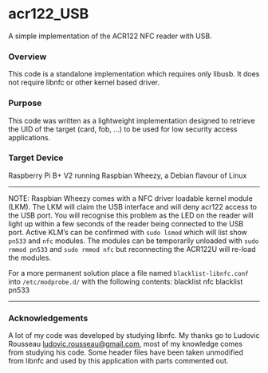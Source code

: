 # acr122_USB
A simple implementation of the ACR122 NFC reader with USB.

### Overview
This code is a standalone implementation which requires only libusb.
It does not require libnfc or other kernel based driver.

### Purpose
This code was written as a lightweight implementation designed to retrieve the UID of the target (card, fob, …) to be used for low security access applications.

### Target Device
Raspberry Pi B+ V2 running Raspbian Wheezy, a Debian flavour of Linux

- - -
NOTE:
Raspbian Wheezy comes with a NFC driver loadable kernel module (LKM). The LKM will claim the USB interface and will deny acr122 access to the USB port. You will recognise this problem as the LED on the reader will light up within a few seconds of the reader being connected to the USB port. 
Active KLM’s can be confirmed with `sudo lsmod` which will list show `pn533` and `nfc` modules. The modules can be temporarily unloaded with `sudo rmmod pn533` and `sudo rmmod nfc` but reconnecting the ACR122U will re-load the modules.

For a more permanent solution place a file named `blacklist-libnfc.conf` into `/etc/modprobe.d/` with the following contents:
    blacklist nfc
    blacklist pn533
- - -

### Acknowledgements
A lot of my code was developed by studying libnfc. 
My thanks go to Ludovic Rousseau <ludovic.rousseau@gmail.com>, most of my knowledge comes from studying his code. 
Some header files have been taken unmodified from libnfc and used by this application with  parts commented out.









